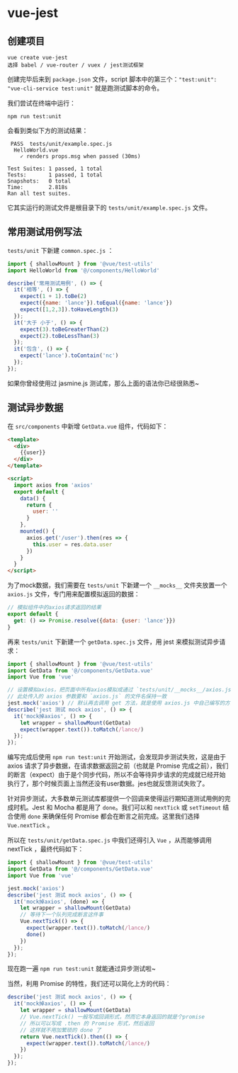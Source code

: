 # vue-jest

## 创建项目

```shell
vue create vue-jest
选择 babel / vue-router / vuex / jest测试框架
```

创建完毕后来到 `package.json` 文件，script 脚本中的第三个：`"test:unit": "vue-cli-service test:unit"` 就是跑测试脚本的命令。

我们尝试在终端中运行：

```shell
npm run test:unit
```

会看到类似下方的测试结果：

```shell
 PASS  tests/unit/example.spec.js
  HelloWorld.vue
    ✓ renders props.msg when passed (30ms)

Test Suites: 1 passed, 1 total
Tests:       1 passed, 1 total
Snapshots:   0 total
Time:        2.818s
Ran all test suites.
```

它其实运行的测试文件是根目录下的 `tests/unit/example.spec.js` 文件。

## 常用测试用例写法

`tests/unit` 下新建 `common.spec.js` ：

```js
import { shallowMount } from '@vue/test-utils'
import HelloWorld from '@/components/HelloWorld'

describe('常用测试用例', () => {
  it('相等', () => {
    expect(1 + 1).toBe(2)
    expect({name: 'lance'}).toEqual({name: 'lance'})
    expect([1,2,3]).toHaveLength(3)
  });
  it('大于 小于', () => {
    expect(3).toBeGreaterThan(2)
    expect(2).toBeLessThan(3)
  });
  it('包含', () => {
    expect('lance').toContain('nc')
  });
});
```

如果你曾经使用过 jasmine.js 测试库，那么上面的语法你已经很熟悉~

## 测试异步数据

在 `src/components` 中新增 `GetData.vue` 组件，代码如下：

```html
<template>
  <div>
    {{user}}
  </div>
</template>

<script>
  import axios from 'axios'
  export default {
    data() {
      return {
        user: ''
      }
    },
    mounted() {
      axios.get('/user').then(res => {
        this.user = res.data.user
      })
    }
  }
</script>
```

为了mock数据，我们需要在 `tests/unit` 下新建一个 `__mocks__` 文件夹放置一个 `axios.js` 文件，专门用来配置模拟返回的数据：

```js
// 模拟组件中的axios请求返回的结果
export default {
  get: () => Promise.resolve({data: {user: 'lance'}})
}
```

再来 `tests/unit` 下新建一个 `getData.spec.js` 文件，用 jest 来模拟测试异步请求：

```js
import { shallowMount } from '@vue/test-utils'
import GetData from '@/components/GetData.vue'
import Vue from 'vue'

// 设置模拟axios，把页面中所有axios模拟成通过 `tests/unit/__mocks__/axios.js` 获取的数据
// 此处传入的 axios 参数要和 `axios.js` 的文件名保持一致
jest.mock('axios') // 默认再去调用 get 方法，就是使用 axios.js 中自己编写的方法了
describe('jest 测试 mock axios', () => {
  it('mock掉axios', () => {
    let wrapper = shallowMount(GetData)
    expect(wrapper.text()).toMatch(/lance/)
  });
});
```

编写完成后使用 `npm run test:unit` 开始测试，会发现异步测试失败，这是由于 axios 请求了异步数据，在请求数据返回之前（也就是 Promise 完成之前），我们的断言（expect）由于是个同步代码，所以不会等待异步请求的完成就已经开始执行了，那个时候页面上当然还没有user数据。jes也就反馈测试失败了。

针对异步测试，大多数单元测试库都提供一个回调来使得运行期知道测试用例的完成时机。Jest 和 Mocha 都是用了 `done`。我们可以和 `nextTick` 或 `setTimeout` 结合使用 `done` 来确保任何 Promise 都会在断言之前完成。这里我们选择 `Vue.nextTick` 。

所以在 `tests/unit/getData.spec.js` 中我们还得引入 `Vue` ，从而能够调用 nextTick ，最终代码如下：

```js
import { shallowMount } from '@vue/test-utils'
import GetData from '@/components/GetData.vue'
import Vue from 'vue'

jest.mock('axios')
describe('jest 测试 mock axios', () => {
  it('mock掉axios', (done) => {
    let wrapper = shallowMount(GetData)
    // 等待下一个队列完成断言这件事
    Vue.nextTick(() => {
      expect(wrapper.text()).toMatch(/lance/)
      done()
    })
  });
});
```

现在跑一遍 `npm run test:unit` 就能通过异步测试啦~

当然，利用 Promise 的特性，我们还可以简化上方的代码：

```js
describe('jest 测试 mock axios', () => {
  it('mock掉axios', () => {
    let wrapper = shallowMount(GetData)
    // Vue.nextTick() 一般写成回调形式，然而它本身返回的就是个promise
    // 所以可以写成 .then 的 Promise 形式，然后返回
    // 这样就不用加繁琐的 done 了
    return Vue.nextTick().then(() => {
      expect(wrapper.text()).toMatch(/lance/)
    })
  });
});
```
